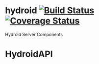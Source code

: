 # hydroid [![Build Status](https://travis-ci.org/GeoscienceAustralia/hydroid.svg?branch=master)](https://travis-ci.org/GeoscienceAustralia/hydroid) [![Coverage Status](https://coveralls.io/repos/github/GeoscienceAustralia/hydroid/badge.svg?branch=master)](https://coveralls.io/github/GeoscienceAustralia/hydroid?branch=master)
Hydroid Server Components
# HydroidAPI
